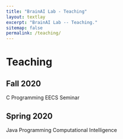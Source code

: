 ```yaml
---
title: "BrainAI Lab - Teaching"
layout: textlay
excerpt: "BrainAI Lab -- Teaching."
sitemap: false
permalink: /teaching/
---
```



# Teaching

## Fall 2020
C Programming
EECS Seminar

## Spring 2020
Java Programming
Computational Intelligence
